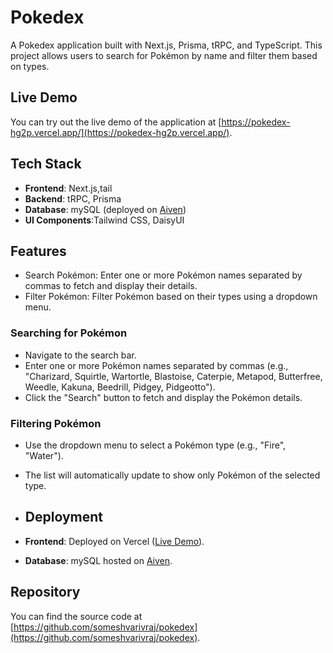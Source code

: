 
# Pokedex

A Pokedex application built with Next.js, Prisma, tRPC, and TypeScript. This project allows users to search for Pokémon by name and filter them based on types.

## Live Demo

You can try out the live demo of the application at [https://pokedex-hg2p.vercel.app/](https://pokedex-hg2p.vercel.app/).



## Tech Stack

- **Frontend**: Next.js,tail
- **Backend**: tRPC, Prisma
- **Database**: mySQL (deployed on [Aiven](https://aiven.io/))
- **UI Components**:Tailwind CSS, DaisyUI

## Features

- Search Pokémon: Enter one or more Pokémon names separated by commas to fetch and display their details.
- Filter Pokémon: Filter Pokémon based on their types using a dropdown menu.

### Searching for Pokémon

- Navigate to the search bar.
- Enter one or more Pokémon names separated by commas (e.g., "Charizard, Squirtle, Wartortle, Blastoise, Caterpie, Metapod, Butterfree, Weedle, Kakuna, Beedrill, Pidgey, Pidgeotto").
- Click the "Search" button to fetch and display the Pokémon details.

### Filtering Pokémon

- Use the dropdown menu to select a Pokémon type (e.g., "Fire", "Water").
- The list will automatically update to show only Pokémon of the selected type.

- ## Deployment

- **Frontend**: Deployed on Vercel ([Live Demo](https://pokedex-hg2p.vercel.app/)).
- **Database**: mySQL hosted on [Aiven](https://aiven.io/).


## Repository

You can find the source code at [https://github.com/someshvarivraj/pokedex](https://github.com/someshvarivraj/pokedex).














